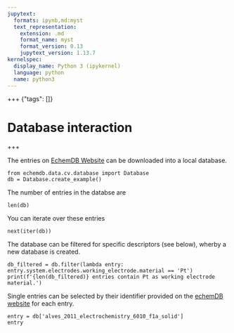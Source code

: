 ```yaml
---
jupytext:
  formats: ipynb,md:myst
  text_representation:
    extension: .md
    format_name: myst
    format_version: 0.13
    jupytext_version: 1.13.7
kernelspec:
  display_name: Python 3 (ipykernel)
  language: python
  name: python3
---
```


+++ {"tags": []}

# Database interaction

+++

The entries on [EchemDB Website](https://echemdb.github.io/website) can be downloaded into a local database.

```{code-cell} ipython3
from echemdb.data.cv.database import Database
db = Database.create_example()
```

The number of entries in the databse are

```{code-cell} ipython3
len(db)
```

You can iterate over these entries

```{code-cell} ipython3
next(iter(db))
```

The database can be filtered for specific descriptors (see below), 
wherby a new database is created.

```{code-cell} ipython3
db_filtered = db.filter(lambda entry: entry.system.electrodes.working_electrode.material == 'Pt')
print(f'{len(db_filtered)} entries contain Pt as working electrode material.')
```

Single entries can be selected by their identifier provided on the [echemDB website](https://echemdb.github.io/website) for each entry.

```{code-cell} ipython3
entry = db['alves_2011_electrochemistry_6010_f1a_solid']
entry
```
